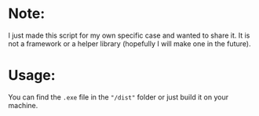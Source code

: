 # Note:

I just made this script for my own specific case and wanted to share it. It is not a framework or a helper library (hopefully I will make one in the future).

# Usage:

You can find the `.exe` file in the `"/dist"` folder or just build it on your machine.
